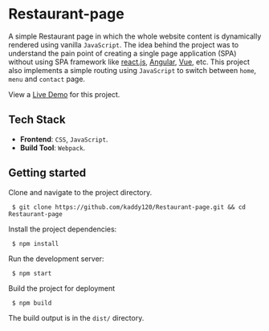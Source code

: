 # Restaurant-page
A simple Restaurant page in which the whole website content is dynamically
rendered using vanilla `JavaScript`. The idea behind the project was to
understand the pain point of creating a single page application (SPA) without using SPA 
framework like [react.js](https://react.dev/), [Angular](https://angular.io/), [Vue](https://vuejs.org/), etc. 
This project also implements a simple routing using
`JavaScript` to switch between `home`, `menu` and `contact` page.

View a [Live Demo](https://restaurant-page-phi.vercel.app/) for this project.
## Tech Stack

- **Frontend**: `CSS`, `JavaScript`.
- **Build Tool**: `Webpack`.

## Getting started 
Clone and navigate to the project directory.
```
 $ git clone https://github.com/kaddy120/Restaurant-page.git && cd Restaurant-page 
```

Install the project dependencies:  
```bash
 $ npm install
```

Run the development server:
```
 $ npm start
```

Build the project for deployment 
```
 $ npm build
```
The build output is in the `dist/` directory.
